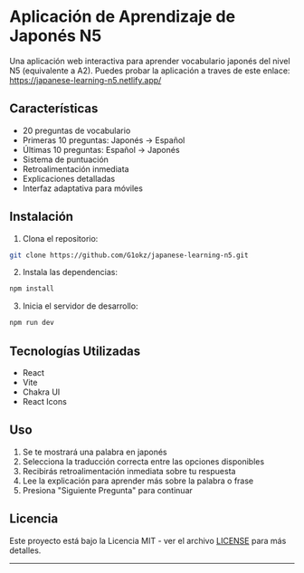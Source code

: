 # Aplicación de Aprendizaje de Japonés N5

Una aplicación web interactiva para aprender vocabulario japonés del nivel N5 (equivalente a A2).
Puedes probar la aplicación a traves de este enlace: https://japanese-learning-n5.netlify.app/

## Características

- 20 preguntas de vocabulario
- Primeras 10 preguntas: Japonés → Español
- Últimas 10 preguntas: Español → Japonés
- Sistema de puntuación
- Retroalimentación inmediata
- Explicaciones detalladas
- Interfaz adaptativa para móviles

## Instalación

1. Clona el repositorio:
```bash
git clone https://github.com/G1okz/japanese-learning-n5.git
```

2. Instala las dependencias:
```bash
npm install
```

3. Inicia el servidor de desarrollo:
```bash
npm run dev
```

## Tecnologías Utilizadas

- React
- Vite
- Chakra UI
- React Icons

## Uso

1. Se te mostrará una palabra en japonés
2. Selecciona la traducción correcta entre las opciones disponibles
3. Recibirás retroalimentación inmediata sobre tu respuesta
4. Lee la explicación para aprender más sobre la palabra o frase
5. Presiona "Siguiente Pregunta" para continuar

## Licencia

Este proyecto está bajo la Licencia MIT - ver el archivo [LICENSE](LICENSE) para más detalles.

---
